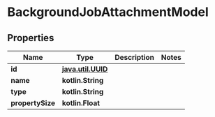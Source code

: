 
# BackgroundJobAttachmentModel

## Properties
| Name | Type | Description | Notes |
| ------------ | ------------- | ------------- | ------------- |
| **id** | [**java.util.UUID**](java.util.UUID.md) |  |  |
| **name** | **kotlin.String** |  |  |
| **type** | **kotlin.String** |  |  |
| **propertySize** | **kotlin.Float** |  |  |



